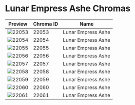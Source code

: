 # Lunar Empress Ashe Chromas

| Preview | Chroma ID | Name |
|---------|-----------|------|
| ![22053](https://raw.communitydragon.org/latest/plugins/rcp-be-lol-game-data/global/default/v1/champion-chroma-images/22/22053.png) | 22053 | Lunar Empress Ashe |
| ![22054](https://raw.communitydragon.org/latest/plugins/rcp-be-lol-game-data/global/default/v1/champion-chroma-images/22/22054.png) | 22054 | Lunar Empress Ashe |
| ![22055](https://raw.communitydragon.org/latest/plugins/rcp-be-lol-game-data/global/default/v1/champion-chroma-images/22/22055.png) | 22055 | Lunar Empress Ashe |
| ![22056](https://raw.communitydragon.org/latest/plugins/rcp-be-lol-game-data/global/default/v1/champion-chroma-images/22/22056.png) | 22056 | Lunar Empress Ashe |
| ![22057](https://raw.communitydragon.org/latest/plugins/rcp-be-lol-game-data/global/default/v1/champion-chroma-images/22/22057.png) | 22057 | Lunar Empress Ashe |
| ![22058](https://raw.communitydragon.org/latest/plugins/rcp-be-lol-game-data/global/default/v1/champion-chroma-images/22/22058.png) | 22058 | Lunar Empress Ashe |
| ![22059](https://raw.communitydragon.org/latest/plugins/rcp-be-lol-game-data/global/default/v1/champion-chroma-images/22/22059.png) | 22059 | Lunar Empress Ashe |
| ![22060](https://raw.communitydragon.org/latest/plugins/rcp-be-lol-game-data/global/default/v1/champion-chroma-images/22/22060.png) | 22060 | Lunar Empress Ashe |
| ![22061](https://raw.communitydragon.org/latest/plugins/rcp-be-lol-game-data/global/default/v1/champion-chroma-images/22/22061.png) | 22061 | Lunar Empress Ashe |